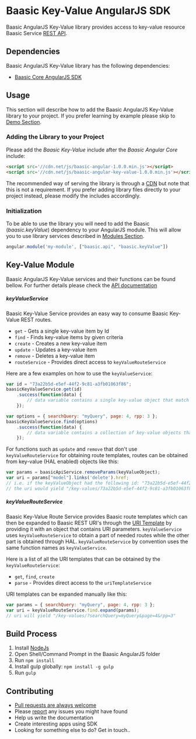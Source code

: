# Baasic Key-Value AngularJS SDK

Baasic AngularJS Key-Value library provides access to key-value resource Baasic Service [REST API](https://api.baasic.com).

## Dependencies

Baasic AngularJS Key-Value library has the following dependencies:

* [Baasic Core AngularJS SDK](https://github.com/Baasic/baasic-sdk-sdk-angularjs-core)

## Usage

This section will describe how to add the Baasic AngularJS Key-Value library to your project. If you prefer learning by example please skip to [Demo Section](#demo).

### Adding the Library to your Project

Please add the _Baasic Key-Value_ include after the _Baasic Angular Core_ include:

```html
<script src='//cdn.net/js/baasic-angular-1.0.0.min.js'></script>
<script src='//cdn.net/js/baasic-angular-key-value-1.0.0.min.js'></script>
```

The recommended way of serving the library is through a [CDN](http://en.wikipedia.org/wiki/Content_delivery_network) but note that this is not a requirement. If you prefer adding library files directly to your project instead, please modify the includes accordingly.


### Initialization

To be able to use the library you will need to add the Baasic (_baasic.keyValue_) dependency to your AngularJS module. This will allow you to use library services described in [Modules Section](#baasic-modules).

```javascript
angular.module('my-module', ["baasic.api", "baasic.keyValue"])
```

## Key-Value Module

Baasic AngularJS Key-Value services and their functions can be found bellow. For further details please check the [API documentation](#tba)

##### keyValueService

Baasic Key-Value Service provides an easy way to consume Baasic Key-Value REST routes.

* `get` - Gets a single key-value item by Id
* `find` - Finds key-value items by given criteria
* `create` - Creates a new key-value item
* `update` - Updates a key-value item
* `remove` - Deletes a key-value item
* `routeService` - Provides direct access to `keyValueRouteService`

Here are a few examples on how to use the `keyValueService`:

```javascript
var id = "73a22b5d-e5ef-44f2-9c81-a3fb01063f86";
baasicKeyValueService.get(id)
    .success(function(data) {
        // data variable contains a single key-value object that match the key/id
    });
```

```javascript
var options = { searchQuery: "myQuery", page: 4, rpp: 3 };
baasicKeyValueService.find(options)
    .success(function(data) {
        // data variable contains a collection of key-value objects that match the filtering parameters
    });
```

For functions such as `update` and `remove` that don't use `keyValueRouteService` for obtaining route templates, routes can be obtained from key-value (HAL enabled) objects like this:

```javascript
var params = baasicApiService.removeParams(keyValueObject);
var uri = params["model"].links('delete').href;
// i.e. if the keyValueObject had the following id: "73a22b5d-e5ef-44f2-9c81-a3fb01063f86"
// the uri would yield "/key-values/73a22b5d-e5ef-44f2-9c81-a3fb01063f86"
```

##### keyValueRouteService

Baasic Key-Value Route Service provides Baasic route templates which can then be expanded to Baasic REST URI's through the [URI Template](https://github.com/Baasic/uritemplate-js) by providing it with an object that contains URI parameters. `keyValueService` uses `keyValueRouteService` to obtain a part of needed routes while the other part is obtained through HAL. `keyValueRouteService` by convention uses the same function names as `keyValueService`.

Here is a list of all the URI templates that can be obtained by the `keyValueRouteService`:

* `get`, `find`, `create`
* `parse` - Provides direct access to the `uriTemplateService`

URI templates can be expanded manually like this:

```javascript
var params = { searchQuery: "myQuery", page: 4, rpp: 3 };
var uri = keyValueRouteService.find.expand(params);
// uri will yield "/key-values/?searchQuery=myQuery&page=4&rpp=3"
```

## Build Process

1. Install [NodeJs](http://nodejs.org/download/)
2. Open Shell/Command Prompt in the Baasic AngularJS folder
3. Run `npm install`
4. Install gulp globally: `npm install -g gulp`
5. Run `gulp`

## Contributing

* [Pull requests are always welcome](https://github.com/Baasic/baasic-sdk-sdk-angularjs-core#pull-requests-are-always-welcome)
* Please [report](https://github.com/Baasic/baasic-sdk-sdk-angularjs-core#issue-reporting) any issues you might  have found
* Help us write the documentation
* Create interesting apps using SDK
* Looking for something else to do? Get in touch..
